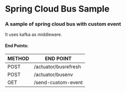 # Spring Cloud Bus Sample

### A sample of spring cloud bus with custom event

It uses kafka as middleware.

#### End Points:

| METHOD | END POINT            |  
|--------|----------------------|
| POST   | /actuator/busrefresh |
| POST   | /actuator/busenv     |
| GET    | /send-custom-event   | 


